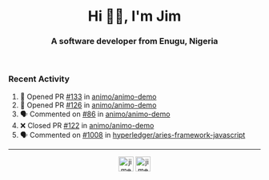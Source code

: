 <h1 align="center">Hi 👋🏾, I'm Jim</h1>
<h3 align="center">A software developer from Enugu, Nigeria</h3>
<br/>
<!-- https://github.com/rahuldkjain/github-profile-readme-generator --!>

<!--  <p align="left"><img src="https://github-readme-stats.vercel.app/api?username=rapaktech&show_icons=true&count_private=true&" alt="rapaktech" /></p> --!>

<!--
Github language stats
<p align="left"><img src="https://github-readme-stats.vercel.app/api/top-langs/?username=rapaktech&layout=compact" alt="rapaktech" /><p>
-->

<!-- Codestats language stats -->
<!-- <p align="left"><img src="https://codestats-readme.vercel.app/api/top-langs/?username=rapaktech&layout=compact&language_count=12" alt="rapaktech" /><p>    --!>
  
<h3>Recent Activity</h3>

<!--START_SECTION:activity-->
1. 💪 Opened PR [#133](https://github.com/animo/animo-demo/pull/133) in [animo/animo-demo](https://github.com/animo/animo-demo)
2. 💪 Opened PR [#126](https://github.com/animo/animo-demo/pull/126) in [animo/animo-demo](https://github.com/animo/animo-demo)
3. 🗣 Commented on [#86](https://github.com/animo/animo-demo/issues/86) in [animo/animo-demo](https://github.com/animo/animo-demo)
4. ❌ Closed PR [#122](https://github.com/animo/animo-demo/pull/122) in [animo/animo-demo](https://github.com/animo/animo-demo)
5. 🗣 Commented on [#1008](https://github.com/hyperledger/aries-framework-javascript/issues/1008) in [hyperledger/aries-framework-javascript](https://github.com/hyperledger/aries-framework-javascript)
<!--END_SECTION:activity-->

---

<p align="center">
<a href="https://twitter.com/jimezesinachi" target="blank"><img align="center" src="https://cdn.jsdelivr.net/npm/simple-icons@3.0.1/icons/twitter.svg" alt="jimezesinachi" height="30" width="30" /></a>
<a href="https://linkedin.com/in/jimezesinachi" target="blank"><img align="center" src="https://cdn.jsdelivr.net/npm/simple-icons@3.0.1/icons/linkedin.svg" alt="jimezesinachi" height="30" width="30" /></a>
</p>
